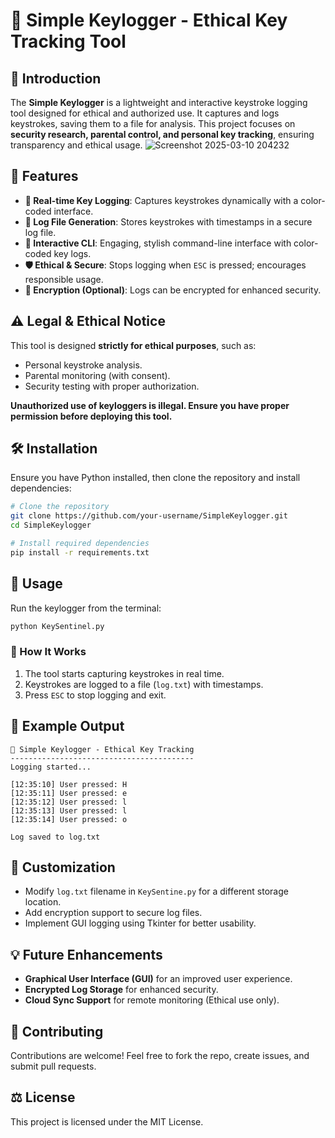 # 🔑 Simple Keylogger - Ethical Key Tracking Tool

## 🚀 Introduction
The **Simple Keylogger** is a lightweight and interactive keystroke logging tool designed for ethical and authorized use. It captures and logs keystrokes, saving them to a file for analysis. This project focuses on **security research, parental control, and personal key tracking**, ensuring transparency and ethical usage.
![Screenshot 2025-03-10 204232](https://github.com/user-attachments/assets/1c8df97c-4430-4896-834c-86998a0b5c6e)

## 🎯 Features
- **🔵 Real-time Key Logging**: Captures keystrokes dynamically with a color-coded interface.
- **📝 Log File Generation**: Stores keystrokes with timestamps in a secure log file.
- **🎨 Interactive CLI**: Engaging, stylish command-line interface with color-coded key logs.
- **🛡️ Ethical & Secure**: Stops logging when `ESC` is pressed; encourages responsible usage.
- **🔐 Encryption (Optional)**: Logs can be encrypted for enhanced security.

## ⚠️ Legal & Ethical Notice
This tool is designed **strictly for ethical purposes**, such as:
- Personal keystroke analysis.
- Parental monitoring (with consent).
- Security testing with proper authorization.

**Unauthorized use of keyloggers is illegal. Ensure you have proper permission before deploying this tool.**

## 🛠 Installation
Ensure you have Python installed, then clone the repository and install dependencies:

```sh
# Clone the repository
git clone https://github.com/your-username/SimpleKeylogger.git
cd SimpleKeylogger

# Install required dependencies
pip install -r requirements.txt
```

## 🚀 Usage
Run the keylogger from the terminal:

```sh
python KeySentinel.py
```

### 📝 How It Works
1. The tool starts capturing keystrokes in real time.
2. Keystrokes are logged to a file (`log.txt`) with timestamps.
3. Press `ESC` to stop logging and exit.

## 📌 Example Output
```
🔑 Simple Keylogger - Ethical Key Tracking
-----------------------------------------
Logging started...

[12:35:10] User pressed: H
[12:35:11] User pressed: e
[12:35:12] User pressed: l
[12:35:13] User pressed: l
[12:35:14] User pressed: o

Log saved to log.txt
```

## 🔧 Customization
- Modify `log.txt` filename in `KeySentine.py` for a different storage location.
- Add encryption support to secure log files.
- Implement GUI logging using Tkinter for better usability.

## 💡 Future Enhancements
- **Graphical User Interface (GUI)** for an improved user experience.
- **Encrypted Log Storage** for enhanced security.
- **Cloud Sync Support** for remote monitoring (Ethical use only).

## 🤝 Contributing
Contributions are welcome! Feel free to fork the repo, create issues, and submit pull requests.

## ⚖️ License
This project is licensed under the MIT License.
